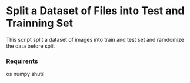 # Split a Dataset of Files into Test and Trainning Set

This script split a dataset of images into train and test set and ramdomize the data before split

### Requirents 
os
numpy
shutil
